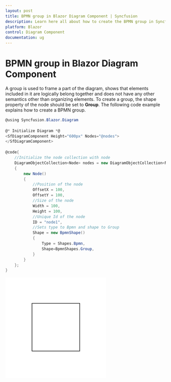 ```yaml
---
layout: post
title: BPMN group in Blazor Diagram Component | Syncfusion
description: Learn here all about how to create the BPMN group in Syncfusion Blazor Diagram component and more.
platform: Blazor
control: Diagram Component
documentation: ug
---
```


# BPMN group in Blazor Diagram Component

A group is used to frame a part of the diagram, shows that elements included in it are logically belong together and does not have any other semantics other than organizing elements. To create a group, the shape property of the node should be set to **Group**. The following code example explains how to create a BPMN group.

```csharp
@using Syncfusion.Blazor.Diagram

@* Initialize Diagram *@
<SfDiagramComponent Height="600px" Nodes="@nodes">
</SfDiagramComponent>

@code{
    //Initialize the node collection with node
    DiagramObjectCollection<Node> nodes = new DiagramObjectCollection<Node>()
    {
        new Node()
        {
            //Position of the node
            OffsetX = 100,
            OffsetY = 100,
            //Size of the node
            Width = 100,
            Height = 100,
            //Unique Id of the node
            ID = "node1",
            //Sets type to Bpmn and shape to Group
            Shape = new BpmnShape()
            {
                Type = Shapes.Bpmn,
                Shape=BpmnShapes.Group,
            }
        }
    };
}
```

![BPMN Group](../images/bpmn-group.png)
